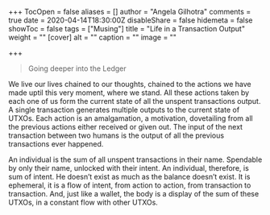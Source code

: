 +++
TocOpen = false
aliases = []
author = "Angela Gilhotra"
comments = true
date = 2020-04-14T18:30:00Z
disableShare = false
hidemeta = false
showToc = false
tags = ["Musing"]
title = "Life in a Transaction Output"
weight = ""
[cover]
alt = ""
caption = ""
image = ""

+++
> Going deeper into the Ledger

We live our lives chained to our thoughts, chained to the actions we have made uptil this very moment, where we stand. All these actions taken by each one of us form the current state of all the unspent transactions output. A single transaction generates multiple outputs to the current state of UTXOs. Each action is an amalgamation, a motivation, dovetailing from all the previous actions either received or given out. The input of the next transaction between two humans is the output of all the previous transactions ever happened.

An individual is the sum of all unspent transactions in their name. Spendable by only their name, unlocked with their intent. An individual, therefore, is sum of intent. He doesn’t exist as much as the balance doesn’t exist. It is ephemeral, it is a flow of intent, from action to action, from transaction to transaction. And, just like a wallet, the body is a display of the sum of these UTXOs, in a constant flow with other UTXOs.